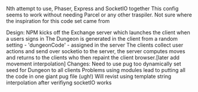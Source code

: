 Nth attempt to use, Phaser, Express and SocketIO together
This config seems to work without needing Parcel or any other traspiler.
Not sure where the inspiration for this code set came from

Design: NPM kicks off the Exchange server which launches the client when a users signs in
The Dungeon is generated in the client from a random setting - 'dungeonCode' - assigned in the server
The clients collect user actions and send over socketio to the server, the server computes moves and returns to the clients who then repaint the client browser.[later add movement interpolation]
Changes:
Need to use pug too dynamically set seed for Dungeon to all clients
Problems using modules lead to putting all the code in one giant pug file (ugh!)
Will revist using template string interpolation after verifiyng socketIO works
